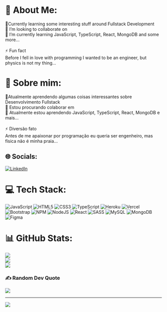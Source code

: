 # 💫 About Me:
🔭Currently learning some interesting stuff around Fullstack Development<br>👯 I’m looking to collaborate on<br>🌱 I’m currently learning JavaScript, TypeScript, React, MongoDB and some more...<br><br>⚡ Fun fact<br>Before I fell in love with programming I wanted to be an engineer, but physics is not my thing...<br>

# 💫 Sobre mim:
🔭Atualmente aprendendo algumas coisas interessantes sobre Desenvolvimento Fullstack<br>👯 Estou procurando colaborar em<br>🌱 Atualmente estou aprendendo JavaScript, TypeScript, React, MongoDB e mais...<br><br>⚡ Diversão fato<br>Antes de me apaixonar por programação eu queria ser engenheiro, mas física não é minha praia...<br>

## 🌐 Socials:
[![LinkedIn](https://img.shields.io/badge/LinkedIn-%230077B5.svg?logo=linkedin&logoColor=white)](https://linkedin.com/in/https://www.linkedin.com/in/samuel-messias-b35189211/) 

# 💻 Tech Stack:
![JavaScript](https://img.shields.io/badge/javascript-%23323330.svg?style=for-the-badge&logo=javascript&logoColor=%23F7DF1E) ![HTML5](https://img.shields.io/badge/html5-%23E34F26.svg?style=for-the-badge&logo=html5&logoColor=white) ![CSS3](https://img.shields.io/badge/css3-%231572B6.svg?style=for-the-badge&logo=css3&logoColor=white) ![TypeScript](https://img.shields.io/badge/typescript-%23007ACC.svg?style=for-the-badge&logo=typescript&logoColor=white) ![Heroku](https://img.shields.io/badge/heroku-%23430098.svg?style=for-the-badge&logo=heroku&logoColor=white) ![Vercel](https://img.shields.io/badge/vercel-%23000000.svg?style=for-the-badge&logo=vercel&logoColor=white) ![Bootstrap](https://img.shields.io/badge/bootstrap-%23563D7C.svg?style=for-the-badge&logo=bootstrap&logoColor=white) ![NPM](https://img.shields.io/badge/NPM-%23000000.svg?style=for-the-badge&logo=npm&logoColor=white) ![NodeJS](https://img.shields.io/badge/node.js-6DA55F?style=for-the-badge&logo=node.js&logoColor=white) ![React](https://img.shields.io/badge/react-%2320232a.svg?style=for-the-badge&logo=react&logoColor=%2361DAFB) ![SASS](https://img.shields.io/badge/SASS-hotpink.svg?style=for-the-badge&logo=SASS&logoColor=white) ![MySQL](https://img.shields.io/badge/mysql-%2300f.svg?style=for-the-badge&logo=mysql&logoColor=white) ![MongoDB](https://img.shields.io/badge/MongoDB-%234ea94b.svg?style=for-the-badge&logo=mongodb&logoColor=white) 	![Figma](https://img.shields.io/badge/figma-%23F24E1E.svg?style=for-the-badge&logo=figma&logoColor=white)
# 📊 GitHub Stats:
![](https://github-readme-stats.vercel.app/api?username=smuelmfs&theme=dark&hide_border=false&include_all_commits=true&count_private=false)<br/>
![](https://github-readme-streak-stats.herokuapp.com/?user=smuelmfs&theme=dark&hide_border=false)<br/>
![](https://github-readme-stats.vercel.app/api/top-langs/?username=smuelmfs&theme=dark&hide_border=false&include_all_commits=true&count_private=false&layout=compact)

### ✍️ Random Dev Quote
![](https://quotes-github-readme.vercel.app/api?type=horizontal&theme=merko)

---
[![](https://visitcount.itsvg.in/api?id=smuelmfs&icon=0&color=0)](https://visitcount.itsvg.in)

<!-- Proudly created with GPRM ( https://gprm.itsvg.in ) -->
